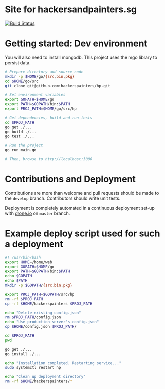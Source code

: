 Site for hackersandpainters.sg
==

[![Build Status](https://drone.io/github.com/hackerspainters/hp/status.png)](https://drone.io/github.com/hackerspainters/hp/latest)

Getting started: Dev environment
==

You will also need to install mongodb.  This project uses the mgo library to persist data.

```bash
# Prepare directory and source code
mkdir -p $HOME/go/{src,bin,pkg}
cd $HOME/go/src
git clone git@github.com:hackerspainters/hp.git

# Set environment variables
export GOPATH=$HOME/go
export PATH=$GOPATH/bin:$PATH
export PROJ_PATH=$HOME/go/src/hp

# Get dependencies, build and run tests
cd $PROJ_PATH
go get ./...
go build ./...
go test ./...

# Run the project
go run main.go

# Then, browse to http://localhost:3000
```

Contributions and Deployment
==

Contributions are more than welcome and pull requests should be made to the `develop` branch.  Contributors should write unit tests.

Deployment is completely automated in a continuous deployment set-up with [drone.io](https://drone.io/github.com/hackerspainters/hp) on `master` branch.

Example deploy script used for such a deployment
==

```bash
#! /usr/bin/bash
export HOME=/home/web
export GOPATH=$HOME/go
export PATH=$GOPATH/bin:$PATH
echo $GOPATH
echo $PATH
mkdir -p $GOPATH/{src,bin,pkg}

export PROJ_PATH=$GOPATH/src/hp
rm -rf $PROJ_PATH
cp -rf $HOME/hackerspainters $PROJ_PATH

echo "Delete existing config.json"
rm $PROJ_PATH/config.json
echo "Use production server's config.json"
cp $HOME/config.json $PROJ_PATH/

cd $PROJ_PATH
pwd

go get ./...
go install ./...

echo "Installation completed. Restarting service..."
sudo systemctl restart hp

echo "Clean up deployment directory"
rm -rf $HOME/hackerspainters/*
```
